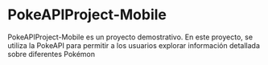 # PokeAPIProject-Mobile
PokeAPIProject-Mobile es un proyecto demostrativo. En este proyecto, se utiliza la PokeAPI para permitir a los usuarios explorar información detallada sobre diferentes Pokémon
